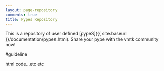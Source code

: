 ```yaml
---
layout: page-repository
comments: true
title: Pypes Repository
---
```



This is a repository of user defined [pypeS]({{ site.baseurl }}/documentation/pypes.html). Share your pype with the vmtk community now!

#guideline

html code...etc etc

